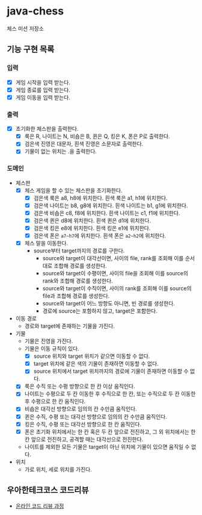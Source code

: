 # java-chess

체스 미션 저장소

## 기능 구현 목록

### 입력

- [x] 게임 시작을 입력 받는다.
- [x] 게임 종료를 입력 받는다.
- [x] 게임 이동을 입력 받는다.

### 출력

- [x] 초기화한 체스판을 출력한다.
    - [x] 룩은 R, 나이트는 N, 비숍은 B, 퀸은 Q, 킹은 K, 폰은 P로 출력한다.
    - [x] 검은색 진영은 대문자, 흰색 진영은 소문자로 출력한다.
    - [x] 기물이 없는 위치는 .을 출력한다.

### 도메인

- 체스판
    - [x] 체스 게임을 할 수 있는 체스판을 초기화한다.
        - [x] 검은색 룩은 a8, h8에 위치한다. 흰색 룩은 a1, h1에 위치한다.
        - [x] 검은색 나이트는 b8, g8에 위치한다. 흰색 나이트는 b1, g1에 위치한다.
        - [x] 검은색 비숍은 c8, f8에 위치한다. 흰색 나이트는 c1, f1에 위치한다.
        - [x] 검은색 퀸은 d8에 위치한다. 흰색 퀸은 d1에 위치한다.
        - [x] 검은색 킹은 e8에 위치한다. 흰색 킹은 e1에 위치한다.
        - [x] 검은색 폰은 `a7~h7`에 위치한다. 흰색 폰은 `a2~h2`에 위치한다.
    - [x] 체스 말을 이동한다.
        - source부터 target까지의 경로를 구한다.
            - source와 target이 대각선이면, 사이의 file, rank를 조회해 이를 순서대로 조합해 경로를 생성한다.
            - source와 target이 수평이면, 사이의 file을 조회해 이를 source의 rank와 조합해 경로를 생성한다.
            - source와 target이 수직이면, 사이의 rank를 조회해 이를 source의 file과 조합해 경로를 생성한다.
            - source와 target이 어느 방향도 아니면, 빈 경로를 생성한다.
            - 경로에 source는 포함하지 않고, target은 포함한다.
- 이동 경로
  - 경로와 target에 존재하는 기물을 가진다. 
- 기물
    - 기물은 진영을 가진다.
    - 기물은 이동 규칙이 있다. 
      - [x] source 위치와 target 위치가 같으면 이동할 수 없다.
      - [x] target 위치에 같은 색의 기물이 존재하면 이동할 수 없다.
      - [x] source 위치에서 target 위치까지의 경로에 기물이 존재하면 이동할 수 없다. 
    - [x] 룩은 수직 또는 수평 방향으로 한 칸 이상 움직인다.
    - [x] 나이트는 수평으로 두 칸 이동한 후 수직으로 한 칸, 또는 수직으로 두 칸 이동한 후 수평으로 한 칸 움직인다.
    - [x] 비숍은 대각선 방향으로 임의의 칸 수만큼 움직인다.
    - [x] 퀸은 수직, 수평 또는 대각선 방향으로 임의의 칸 수만큼 움직인다.
    - [x] 킹은 수직, 수평 또는 대각선 방향으로 한 칸 움직인다.
    - [x] 폰은 초기화 위치에서는 한 칸 혹은 두 칸 앞으로 전진하고, 그 외 위치에서는 한 칸 앞으로 전진하고, 공격할 때는 대각선으로 전진한다.
    - 나이트를 제외한 모든 기물은 target이 아닌 위치에 기물이 있으면 움직일 수 없다.
- 위치
    - 가로 위치, 세로 위치를 가진다.

## 우아한테크코스 코드리뷰

- [온라인 코드 리뷰 과정](https://github.com/woowacourse/woowacourse-docs/blob/master/maincourse/README.md)
